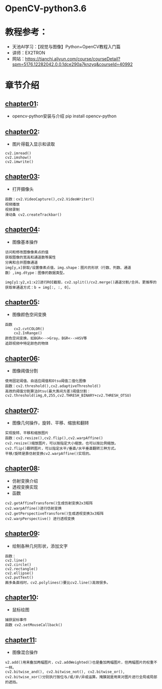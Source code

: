# OpenCV-python3.6

# 教程参考：

* 天池AI学习：【视觉与图像】Python+OpenCV教程入门篇
* 讲师：EX2TRON
* 网站：https://tianchi.aliyun.com/course/courseDetail?spm=5176.12282042.0.0.1dce290a7knzyq&courseId=40992

# 章节介绍
## [chapter01](https://github.com/2226171237/py-opencv/blob/master/chapter01_%E5%AE%89%E8%A3%85opencv.ipynb):
* opencv-python安装与介绍
    pip install opencv-python
## [chapter02](https://github.com/2226171237/py-opencv/blob/master/chapter02_%E5%9B%BE%E5%83%8F%E8%BD%BD%E5%85%A5%E6%98%BE%E7%A4%BA%E5%92%8C%E4%BF%9D%E5%AD%98.ipynb):
* 图片得载入显示和读取
```
cv2.imread()
cv2.imshow()
cv2.imwrite()
```
## [chapter03](https://github.com/2226171237/py-opencv/blob/master/chapter03_%E6%89%93%E5%BC%80%E6%91%84%E5%83%8F%E5%A4%B4.ipynb):
* 打开摄像头

```
函数：cv2.VideoCapture(),cv2.VideoWriter()
视频播放 
视频录制
滑动条 cv2.createTrackbar()
```
## [chapter04](https://github.com/2226171237/py-opencv/blob/master/chapter04_%E5%9B%BE%E5%83%8F%E5%9F%BA%E6%9C%AC%E6%93%8D%E4%BD%9C.ipynb):
* 图像基本操作
```
访问和修改图像像素点的值
获取图像的宽高和通道数等属性
分离和合并图像通道
img[y,x]获取/设置像素点值，img.shape：图片的形状（行数、列数、通道数）,img.dtype：图像的数据类型。

img[y1:y2,x1:x2]进行ROI截取，cv2.split()/cv2.merge()通道分割/合并。更推荐的获取单通道方式：b = img[:, :, 0]。
```
## [chapter05](https://github.com/2226171237/py-opencv/blob/master/chapter05_%E9%A2%9C%E8%89%B2%E7%A9%BA%E9%97%B4%E5%8F%98%E6%8D%A2.ipynb):
* 图像颜色空间变换
```
函数
    cv2.cvtCOLOR()
    cv2.InRange()
颜色空间变换，如BGR<-->Gray，BGR<-->HSV等
追踪视频中特定颜色的物体

```
## [chapter06](https://github.com/2226171237/py-opencv/blob/master/chapter06_%E9%98%88%E5%80%BC%E5%88%86%E5%89%B2.ipynb):
* 图像阈值分割
```
使用固定阈值、自适应阈值和Otsu阈值二值化图像
函数：cv2.threshold(),cv2.adaptiveThreshold()
高效的阈值分割算法Otsu(最大类间方差)阈值分割：cv2.threshold(img,0,255,cv2.THRESH_BINARY+cv2.THRESH_OTSU)
```
## [chapter07](https://github.com/2226171237/py-opencv/blob/master/chapter07_%E5%9B%BE%E5%83%8F%E5%87%A0%E4%BD%95%E5%8F%98%E6%8D%A2.ipynb):
* 图像几何操作，旋转、平移、缩放和翻转
```
实现旋转、平移和缩放图片
函数：cv2.resize(),cv2.flip(),cv2.warpAffine()
cv2.resize()缩放图片，可以按指定大小缩放，也可以按比例缩放。
cv2.flip()翻转图片，可以指定水平/垂直/水平垂直翻转三种方式。
平移/旋转是靠仿射变换cv2.warpAffine()实现的。
```
## [chapter08](https://github.com/2226171237/py-opencv/blob/master/chapter08_%E4%BB%BF%E5%B0%84%E5%8F%98%E6%8D%A2%E4%B8%8E%E9%80%8F%E8%A7%86%E5%8F%98%E6%8D%A2.ipynb):
* 仿射变换介绍
* 透视变换实现
* 函数
```
cv2.getAffineTransform()生成仿射变换2x3矩阵
cv2.warpAffine()进行仿射变换
cv2.getPerspectiveTransform()生成透视变换3x3矩阵
cv2.warpPerspective() 进行透视变换
```
## [chapter09](https://github.com/2226171237/py-opencv/blob/master/chapter09_%E7%BB%98%E5%9B%BE%E5%8A%9F%E8%83%BD.ipynb):

* 绘制各种几何形状，添加文字
```
函数：
cv2.line()
cv2.circle()
cv2.rectangle()
cv2.ellipse()
cv2.putText()
画多条直线时，cv2.polylines()要比cv2.line()高效很多。
```
## [chapter10](https://github.com/2226171237/py-opencv/blob/master/chapter10_%E9%BC%A0%E6%A0%87%E7%BB%98%E5%9B%BE.ipynb):
* 鼠标绘图
```
捕获鼠标事件
函数 cv2.setMouseCallback()
```
## [chapter11](https://github.com/2226171237/py-opencv/blob/master/chapter11_%E5%9B%BE%E5%83%8F%E6%B7%B7%E5%90%88.ipynb):
* 图像混合操作
```
v2.add()用来叠加两幅图片，cv2.addWeighted()也是叠加两幅图片，但两幅图片的权重不一样。
cv2.bitwise_and(), cv2.bitwise_not(), cv2.bitwise_or(), cv2.bitwise_xor()分别执行按位与/或/非/异或运算。掩膜就是用来对图片进行全局或局部的遮挡。
```